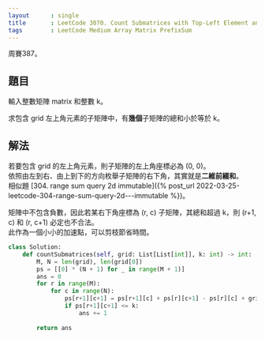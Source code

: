 ```yaml
---
layout      : single
title       : LeetCode 3070. Count Submatrices with Top-Left Element and Sum Less Than k
tags        : LeetCode Medium Array Matrix PrefixSum
---
```

周賽387。

## 題目

輸入整數矩陣 matrix 和整數 k。  

求包含 grid 左上角元素的子矩陣中，有**幾個**子矩陣的總和小於等於 k。  

## 解法

若要包含 grid 的左上角元素，則子矩陣的左上角座標必為 (0, 0)。  
依照由左到右、由上到下的方向枚舉子矩陣的右下角，其實就是**二維前綴和**。  
相似題 [304. range sum query 2d   immutable]({% post_url 2022-03-25-leetcode-304-range-sum-query-2d---immutable %})。  

矩陣中不包含負數，因此若某右下角座標為 (r, c) 子矩陣，其總和超過 k，則 (r+1, c) 和 (r, c+1) 必定也不合法。  
此作為一個小小的加速點，可以剪枝節省時間。  

```python
class Solution:
    def countSubmatrices(self, grid: List[List[int]], k: int) -> int:
        M, N = len(grid), len(grid[0])
        ps = [[0] * (N + 1) for _ in range(M + 1)]
        ans = 0
        for r in range(M):
            for c in range(N):
                ps[r+1][c+1] = ps[r+1][c] + ps[r][c+1] - ps[r][c] + grid[r][c]
                if ps[r+1][c+1] <= k:
                    ans += 1
                    
        return ans
```
